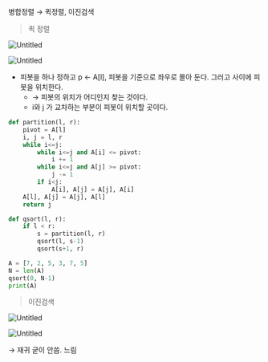 병합정렬 → 퀵정렬, 이진검색

> 퀵 정렬
> 

![Untitled](https://s3-us-west-2.amazonaws.com/secure.notion-static.com/3937fdcf-d323-4b23-9736-3eb3e68b76c9/Untitled.png)

![Untitled](https://s3-us-west-2.amazonaws.com/secure.notion-static.com/359f45d9-2389-4cac-a22b-bbb3db468df1/Untitled.png)

- 피봇을 하나 정하고 p ← A[l], 피봇을 기준으로 좌우로 몰아 둔다. 그러고 사이에 피봇을 위치한다.
    - → 피봇의 위치가 어디인지 찾는 것이다.
    - i와 j 가 교차하는 부분이 피봇이 위치할 곳이다.

```python
def partition(l, r):
	pivot = A[l]
	i, j = l, r
	while i<=j:
		while i<=j and A[i] <= pivot:
			i += 1
		while i<=j and A[j] >= pivot:
			j -= 1
		if i<j:
			A[i], A[j] = A[j], A[i]
	A[l], A[j] = A[j], A[l]
	return j

def qsort(l, r):
	if l < r:
		s = partition(l, r)
		qsort(l, s-1)
		qsort(s+1, r)

A = [7, 2, 5, 3, 7, 5]
N = len(A)
qsort(0, N-1)
print(A)
```

> 이진검색
> 

![Untitled](https://s3-us-west-2.amazonaws.com/secure.notion-static.com/17be5a07-84ea-4598-9017-8a4dcbc00c4a/Untitled.png)

![Untitled](https://s3-us-west-2.amazonaws.com/secure.notion-static.com/6acd17f7-d307-466d-9eef-3dd73e1c9bab/Untitled.png)

→ 재귀 굳이 안씀. 느림